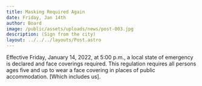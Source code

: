 ```yaml
---
title: Masking Required Again
date: Friday, Jan 14th
author: Board
image: /public/assets/uploads/news/post-003.jpg
description: (Sign from the city)
layout: ../../../layouts/Post.astro
---
```


Effective Friday, January 14, 2022, at 5:00 p.m., a local state of emergency is declared and face coverings required. This regulation requires all persons ages five and up to wear a face covering in places of public accommodation. [Which includes us].
